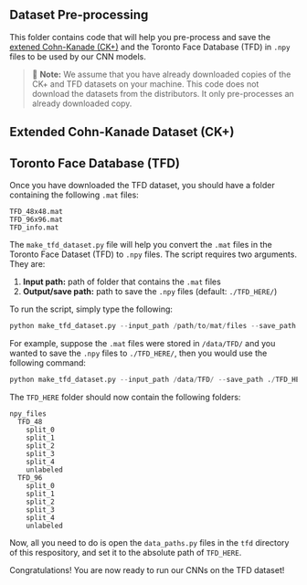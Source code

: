 ## Dataset Pre-processing
This folder contains code that will help you pre-process and save the [extened Cohn-Kanade (CK+)][CK+] and 
the Toronto Face Database (TFD) in ``.npy`` files to be used by our CNN models. 

> :pushpin: **Note:** We assume that you have already downloaded copies of the CK+ and TFD datasets 
on your machine. This code does not download the datasets from the distributors. It only pre-processes 
an already downloaded copy.

## Extended Cohn-Kanade Dataset (CK+)



## Toronto Face Database (TFD)

Once you have downloaded the TFD dataset, you should have a folder containing the following ``.mat`` files:

```shell
TFD_48x48.mat
TFD_96x96.mat
TFD_info.mat
```

The ``make_tfd_dataset.py`` file will help you convert the ``.mat`` files in the Toronto Face Dataset (TFD)
to ``.npy`` files. The script requires two arguments. They are:

1. **Input path:** path of folder that contains the ``.mat`` files
2. **Output/save path:** path to save the ``.npy`` files (default: ``./TFD_HERE/``)

To run the script, simply type the following:
```python
python make_tfd_dataset.py --input_path /path/to/mat/files --save_path /path/to/save/npy/files
```

For example, suppose the ``.mat`` files were stored in ``/data/TFD/`` and you wanted to save 
the ```.npy``` files to ``./TFD_HERE/``, then you would use the following command:
```python
python make_tfd_dataset.py --input_path /data/TFD/ --save_path ./TFD_HERE/
```

The ``TFD_HERE`` folder should now contain the following folders:
```shell
npy_files
  TFD_48
    split_0
    split_1
    split_2
    split_3
    split_4
    unlabeled
  TFD_96
    split_0
    split_1
    split_2
    split_3
    split_4
    unlabeled
```

Now, all you need to do is open the ``data_paths.py`` files in the ``tfd`` directory of this respository, 
and set it to the absolute path of ``TFD_HERE``.

Congratulations! You are now ready to run our CNNs on the TFD dataset!

[CK+]:http://www.pitt.edu/~emotion/ck-spread.htm
